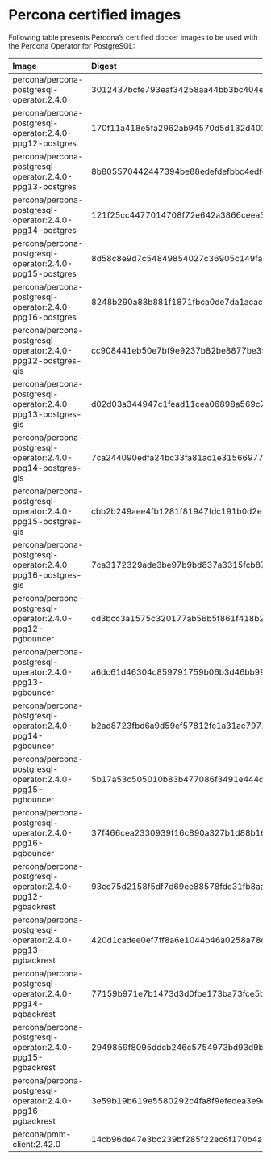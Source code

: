 # Percona certified images

Following table presents Percona’s certified docker images to be used with the
Percona Operator for PostgreSQL:

| Image                                                       | Digest                                                           |
|:------------------------------------------------------------|:-----------------------------------------------------------------|
| percona/percona-postgresql-operator:2.4.0                   | 3012437bcfe793eaf34258aa44bb3bc404e7702711aefe4183324ee2d6928240 |
| percona/percona-postgresql-operator:2.4.0-ppg12-postgres    | 170f11a418e5fa2962ab94570d5d132d40184101c844f82e5e4aa9d4fd8e7a69 |
| percona/percona-postgresql-operator:2.4.0-ppg13-postgres    | 8b805570442447394be88edefdefbbc4edfc9d10f094840708756e3dc4a2f518 |
| percona/percona-postgresql-operator:2.4.0-ppg14-postgres    | 121f25cc4477014708f72e642a3866ceea3dbefc950b3a3c08e1b665cce6e9f6 |
| percona/percona-postgresql-operator:2.4.0-ppg15-postgres    | 8d58c8e9d7c54849854027c36905c149fa1db5ea4e8d13b3e6cb69d6e8128c7f |
| percona/percona-postgresql-operator:2.4.0-ppg16-postgres    | 8248b290a88b881f1871fbca0de7da1acace31f94f795d1990e3ca3ca5dd3636 |
| percona/percona-postgresql-operator:2.4.0-ppg12-postgres-gis| cc908441eb50e7bf9e9237b82be8877be391195643be83bcda818db16e626448 |
| percona/percona-postgresql-operator:2.4.0-ppg13-postgres-gis| d02d03a344947c1fead11cea06898a569c774a9c6393df88c4245f26882b3552 |
| percona/percona-postgresql-operator:2.4.0-ppg14-postgres-gis| 7ca244090edfa24bc33fa81ac1e315669771639a1fc0a5e4525f5b5df8a22400 |
| percona/percona-postgresql-operator:2.4.0-ppg15-postgres-gis| cbb2b249aee4fb1281f81947fdc191b0d2e737345d1d35dee7d1a98a9118de40 |
| percona/percona-postgresql-operator:2.4.0-ppg16-postgres-gis| 7ca3172329ade3be97b9bd837a3315fcb87179357e420f76662a9d0e9a4a74d3 |
| percona/percona-postgresql-operator:2.4.0-ppg12-pgbouncer   | cd3bcc3a1575c320177ab56b5f861f418b222e6de438240d54f016343ca2d716 |
| percona/percona-postgresql-operator:2.4.0-ppg13-pgbouncer   | a6dc61d46304c859791759b06b3d46bb991943efb6362693a954d6bb1d287db1 |
| percona/percona-postgresql-operator:2.4.0-ppg14-pgbouncer   | b2ad8723fbd6a9d59ef57812fc1a31ac7971ef17acba7334ad35647069f0531f |
| percona/percona-postgresql-operator:2.4.0-ppg15-pgbouncer   | 5b17a53c505010b83b477086f3491e444df8fddae6946e42e3a22679aaf8c35e |
| percona/percona-postgresql-operator:2.4.0-ppg16-pgbouncer   | 37f466cea2330939f16c890a327b1d88b16cd85063ce45aff8255b8108accb08 |
| percona/percona-postgresql-operator:2.4.0-ppg12-pgbackrest  | 93ec75d2158f5df7d69ee88578fde31fb8aab660ce6f3d5b19a83efe0c5fae33 |
| percona/percona-postgresql-operator:2.4.0-ppg13-pgbackrest  | 420d1cadee0ef7ff8a6e1044b46a0258a78ce0f53c196ff79eb17938f882c912 |
| percona/percona-postgresql-operator:2.4.0-ppg14-pgbackrest  | 77159b971e7b1473d3d0fbe173ba73fce5b8b853538d4d238a0eab9d96ccea87 |
| percona/percona-postgresql-operator:2.4.0-ppg15-pgbackrest  | 2949859f8095ddcb246c5754973bd93d9bd4dafd7b649b94a9859ffa585cfc78 |
| percona/percona-postgresql-operator:2.4.0-ppg16-pgbackrest  | 3e59b19b619e5580292c4fa8f9efedea3e9d05b79af8e186643490b13a6f83a5 |
| percona/pmm-client:2.42.0                                   | 14cb96de47e3bc239bf285f22ec6f170b4a1181301b19100f5b7dc22c210bf8c |

